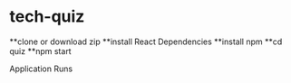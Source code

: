 # tech-quiz
**clone or download zip
**install React Dependencies
**install npm
**cd quiz
**npm start

Application Runs 
